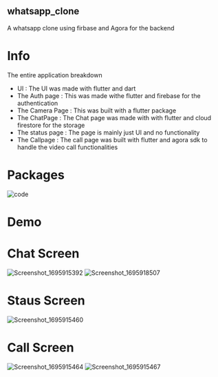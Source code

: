 ## whatsapp_clone

A whatsapp clone using firbase and Agora for the backend

# Info
The entire application breakdown
<ul>
<li>UI : The UI was made with flutter and dart </li>
<li>The Auth page : This was made withe flutter and firebase for the authentication</li>
  <li> The Camera Page : This was built with a flutter package </li>
<li>The ChatPage : The Chat page was made with with flutter and cloud firestore for the storage </li> 
<li>The status page : The page is mainly just UI and no functionality </li>
<li> The Callpage : The call page was built with flutter and agora sdk to handle the video call functionalities </li>
</ul>

# Packages
![code](https://github.com/Tosin2289/whatsapp-clone/assets/66890167/3d5e1d2c-af07-449f-a534-95ec4d2e0b4b)

# Demo

# Chat Screen
![Screenshot_1695915392](https://github.com/Tosin2289/whatsapp-clone/assets/66890167/27f44605-802f-4b18-80af-1aa65c7b9c0e)
![Screenshot_1695918507](https://github.com/Tosin2289/whatsapp-clone/assets/66890167/6e3a4a86-dd7d-4cd0-a1eb-c3419300abd2)

# Staus Screen
![Screenshot_1695915460](https://github.com/Tosin2289/whatsapp-clone/assets/66890167/d10332be-a4d5-45aa-8f82-1f65ec431bc1)

# Call Screen
![Screenshot_1695915464](https://github.com/Tosin2289/whatsapp-clone/assets/66890167/e3898892-c828-453c-b5b3-c81254349beb)
![Screenshot_1695915467](https://github.com/Tosin2289/whatsapp-clone/assets/66890167/42d3a53a-2bf2-4197-9c59-4b43668b107d)






